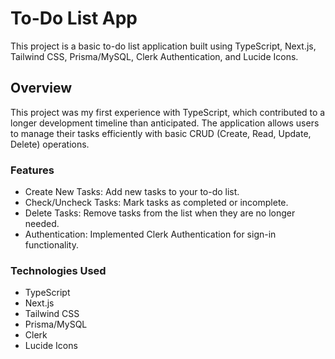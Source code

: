 # To-Do List App
This project is a basic to-do list application built using TypeScript, Next.js, Tailwind CSS, Prisma/MySQL, Clerk Authentication, and Lucide Icons.

## Overview
This project was my first experience with TypeScript, which contributed to a longer development timeline than anticipated. The application allows users to manage their tasks efficiently with basic CRUD (Create, Read, Update, Delete) operations.

### Features
- Create New Tasks: Add new tasks to your to-do list.
- Check/Uncheck Tasks: Mark tasks as completed or incomplete.
- Delete Tasks: Remove tasks from the list when they are no longer needed.
- Authentication: Implemented Clerk Authentication for sign-in functionality.

### Technologies Used
- TypeScript
- Next.js
- Tailwind CSS
- Prisma/MySQL
- Clerk
- Lucide Icons
